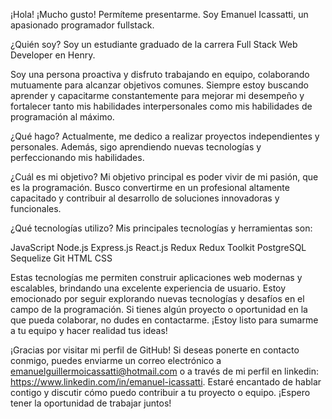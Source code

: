 
¡Hola! ¡Mucho gusto! Permíteme presentarme. Soy Emanuel Icassatti, un apasionado programador fullstack.

¿Quién soy?
Soy un estudiante graduado de la carrera Full Stack Web Developer en Henry.

Soy una persona proactiva y disfruto trabajando en equipo, colaborando mutuamente para alcanzar objetivos comunes. Siempre estoy buscando aprender y capacitarme constantemente para mejorar mi desempeño y fortalecer tanto mis habilidades interpersonales como mis habilidades de programación al máximo.

¿Qué hago?
Actualmente, me dedico a realizar proyectos independientes y personales. Además, sigo aprendiendo nuevas tecnologías y perfeccionando mis habilidades.

¿Cuál es mi objetivo?
Mi objetivo principal es poder vivir de mi pasión, que es la programación. Busco convertirme en un profesional altamente capacitado y contribuir al desarrollo de soluciones innovadoras y funcionales.

¿Qué tecnologías utilizo?
Mis principales tecnologías y herramientas son:

JavaScript
Node.js
Express.js
React.js
Redux
Redux Toolkit
PostgreSQL
Sequelize
Git
HTML
CSS

Estas tecnologías me permiten construir aplicaciones web modernas y escalables, brindando una excelente experiencia de usuario. Estoy emocionado por seguir explorando nuevas tecnologías y desafíos en el campo de la programación. Si tienes algún proyecto o oportunidad en la que pueda colaborar, no dudes en contactarme. ¡Estoy listo para sumarme a tu equipo y hacer realidad tus ideas!

¡Gracias por visitar mi perfil de GitHub! Si deseas ponerte en contacto conmigo, puedes enviarme un correo electrónico a emanuelguillermoicassatti@hotmail.com o a través de mi perfil en linkedin: https://www.linkedin.com/in/emanuel-icassatti. Estaré encantado de hablar contigo y discutir cómo puedo contribuir a tu proyecto o equipo. ¡Espero tener la oportunidad de trabajar juntos!
